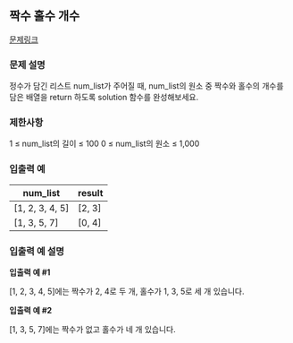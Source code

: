 ## 짝수 홀수 개수
[문제링크](https://school.programmers.co.kr/learn/courses/30/lessons/120824)

### 문제 설명
정수가 담긴 리스트 num_list가 주어질 때, num_list의 원소 중 짝수와 홀수의 개수를 담은 배열을 return 하도록 solution 함수를 완성해보세요.

### 제한사항
1 ≤ num_list의 길이 ≤ 100
0 ≤ num_list의 원소 ≤ 1,000

### 입출력 예
| num_list |	result |
|-|-|
|[1, 2, 3, 4, 5]	|[2, 3]|
|[1, 3, 5, 7]	|[0, 4]|

### 입출력 예 설명
**입출력 예 #1**

[1, 2, 3, 4, 5]에는 짝수가 2, 4로 두 개, 홀수가 1, 3, 5로 세 개 있습니다.

**입출력 예 #2**

[1, 3, 5, 7]에는 짝수가 없고 홀수가 네 개 있습니다.

